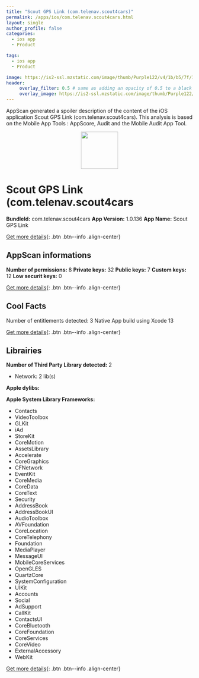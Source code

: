 ```yaml
---
title: "Scout GPS Link (com.telenav.scout4cars)"
permalink: /apps/ios/com.telenav.scout4cars.html
layout: single
author_profile: false
categories: 
  - ios app 
  - Product 

tags: 
  - ios app 
  - Product 

image: https://is2-ssl.mzstatic.com/image/thumb/Purple122/v4/1b/b5/7f/1bb57f2d-a766-8712-fef4-fd950d4a403b/AppIcon-1x_U007emarketing-0-5-0-85-220.png/512x512bb.jpg
header: 
     overlay_filter: 0.5 # same as adding an opacity of 0.5 to a black background
     overlay_image: https://is2-ssl.mzstatic.com/image/thumb/Purple122/v4/1b/b5/7f/1bb57f2d-a766-8712-fef4-fd950d4a403b/AppIcon-1x_U007emarketing-0-5-0-85-220.png/512x512bb.jpg
---
```

AppScan generated a spoiler description of the content of the iOS application Scout GPS Link (com.telenav.scout4cars). This analysis is based on the Mobile App Tools : AppScore, Audit and the Mobile Audit App Tool.

  
  
<div style="text-align: center;"><img src="https://is2-ssl.mzstatic.com/image/thumb/Purple122/v4/1b/b5/7f/1bb57f2d-a766-8712-fef4-fd950d4a403b/AppIcon-1x_U007emarketing-0-5-0-85-220.png/512x512bb.jpg" width="100" height="100"></div>  
  
# Scout GPS Link (com.telenav.scout4cars

**BundleId:** com.telenav.scout4cars
**App Version:** 1.0.136
**App Name:** Scout GPS Link


[Get more details](/pricing.html){: .btn .btn--info .align-center}  
  
## AppScan informations 

**Number of permissions:** 8
**Private keys:** 32
**Public keys:** 7
**Custom keys:** 12
**Low securit keys:** 0
  
[Get more details](/pricing.html){: .btn .btn--info .align-center}

## Cool Facts

Number of entitlements detected: 3
Native App
build using Xcode 13
  
[Get more details](/pricing.html){: .btn .btn--info .align-center}

## Librairies 
**Number of Third Party Library detected:** 2
- Network: 2 lib(s)

**Apple dylibs:**


**Apple System Library Frameworks:**
- Contacts
- VideoToolbox
- GLKit
- iAd
- StoreKit
- CoreMotion
- AssetsLibrary
- Accelerate
- CoreGraphics
- CFNetwork
- EventKit
- CoreMedia
- CoreData
- CoreText
- Security
- AddressBook
- AddressBookUI
- AudioToolbox
- AVFoundation
- CoreLocation
- CoreTelephony
- Foundation
- MediaPlayer
- MessageUI
- MobileCoreServices
- OpenGLES
- QuartzCore
- SystemConfiguration
- UIKit
- Accounts
- Social
- AdSupport
- CallKit
- ContactsUI
- CoreBluetooth
- CoreFoundation
- CoreServices
- CoreVideo
- ExternalAccessory
- WebKit


  
[Get more details](/pricing.html){: .btn .btn--info .align-center}

